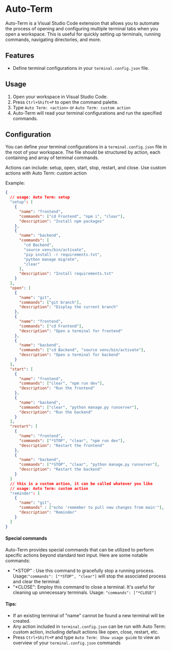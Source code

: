 # Auto-Term

Auto-Term is a Visual Studio Code extension that allows you to automate the process of opening and configuring multiple terminal tabs when you open a workspace. This is useful for quickly setting up terminals, running commands, navigating directories, and more.

## Features

- Define terminal configurations in your `terminal.config.json` file.

## Usage

1. Open your workspace in Visual Studio Code.
2. Press `Ctrl+Shift+P` to open the command palette.
3. Type `Auto Term: <action>` or `Auto Term: custom action`
4. Auto-Term will read your terminal configurations and run the specified commands.

## Configuration

You can define your terminal configurations in a `terminal.config.json` file in the root of your workspace. The file should be structured by action, each containing and array of terminal commands.

Actions can include: setup, open, start, stop, restart, and close. Use custom actions with Auto Term: custom action

Example:

```json
{
  // usage: Auto Term: setup
  "setup": [
    {
      "name": "frontend",
      "commands": ["cd Frontend", "npm i", "clear"],
      "description": "Install npm packages"
    },
    {
      "name": "backend",
      "commands": [
        "cd Backend",
        "source venv/bin/activate",
        "pip install -r requirements.txt",
        "python manage migrate",
        "clear"
      ],
      "description": "Install requirements.txt"
    }
  ],
  "open": [
    {
      "name": "git",
      "commands": ["git branch"],
      "description": "Display the current branch"
    },
    {
      "name": "frontend",
      "commands": ["cd Frontend"],
      "description": "Open a terminal for frontend"
    },
    {
      "name": "backend",
      "commands": ["cd Backend", "source venv/bin/activate"],
      "description": "Open a terminal for backend"
    }
  ],
  "start": [
    {
      "name": "frontend",
      "commands": ["clear", "npm run dev"],
      "description": "Run the frontend"
    },
    {
      "name": "backend",
      "commands": ["clear", "python manage.py runserver"],
      "description": "Run the backend"
    }
  ],
  "restart": [
    {
      "name": "frontend",
      "commands": ["*STOP", "clear", "npm run dev"],
      "description": "Restart the frontend"
    },
    {
      "name": "backend",
      "commands": ["*STOP", "clear", "python manage.py runserver"],
      "description": "Restart the backend"
    }
  ]
  // this is a custom action, it can be called whatever you like
  // usage: Auto Term: custom action
  "reminder": [
    {
      "name": "git",
      "commands" : ["echo 'remember to pull new changes from main'"],
      "description": "Reminder"
    }
  ]
}
```

#### Special commands

Auto-Term provides special commands that can be utilized to perform specific actions beyond standard text input. Here are some notable commands:

- "*STOP" : Use this command to gracefully stop a running process. Usage:`"commands": ["*STOP", "clear"]` will stop the associated process and clear the terminal.
- "*CLOSE": Employ this command to close a terminal. It's useful for cleaning up unnecessary terminals. Usage: `"commands": ["*CLOSE"]`

#### Tips:

- If an existing terminal of "name" cannot be found a new terminal will be created.
- Any action included in `terminal.config.json` can be run with Auto Term: custom action, including default actions like open, close, restart, etc.
- Press `Ctrl+Shift+P` and type `Auto Term: Show usage guide` to view an overview of your `terminal.config.json` commands
